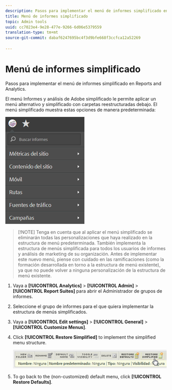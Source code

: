 ```yaml
---
description: Pasos para implementar el menú de informes simplificado en Reports and Analytics.
title: Menú de informes simplificado
topic: Admin tools
uuid: cc7023e4-9e28-477e-9266-6d06e5379559
translation-type: tm+mt
source-git-commit: dabaf6247695bc4f3d9bfe668f3ccfca12a52269

---
```



# Menú de informes simplificado

Pasos para implementar el menú de informes simplificado en Reports and Analytics.

El menú Informes y análisis de Adobe simplificado le permite aplicar un menú alternativo y simplificado con carpetas reestructuradas debajo. El menú simplificado muestra estas opciones de manera predeterminada:

![](assets/simplified-menu.png)

>[!NOTE] Tenga en cuenta que al aplicar el menú simplificado se eliminarán todas las personalizaciones que haya realizado en la estructura de menú predeterminada. También implementa la estructura de menús simplificada para todos los usuarios de informes y análisis de marketing de su organización. Antes de implementar este nuevo menú, piense con cuidado en las ramificaciones (como la formación desarrollada en torno a la estructura de menú existente), ya que no puede volver a ninguna personalización de la estructura de menú existente.

1. Vaya a **[!UICONTROL Analytics]** > **[!UICONTROL Admin]** > **[!UICONTROL Report Suites]** para abrir el Administrador de grupos de informes.
1. Seleccione el grupo de informes para el que quiera implementar la estructura de menús simplificados.
1. Vaya a **[!UICONTROL Edit settings]** > **[!UICONTROL General]** > **[!UICONTROL Customize Menus]**.
1. Click **[!UICONTROL Restore Simplified]** to implement the simplified menu structure.

   ![](assets/restore-simplified.png)

1. To go back to the (non-customized) default menu, click **[!UICONTROL Restore Defaults]**.
